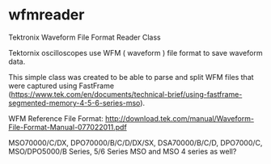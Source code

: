 # wfmreader
Tektronix Waveform File Format Reader Class


Tektornix oscilloscopes use WFM ( waveform ) file format to save waveform data.

This simple class was created to be able to parse and split WFM files that were captured using FastFrame (https://www.tek.com/en/documents/technical-brief/using-fastframe-segmented-memory-4-5-6-series-mso).


WFM Reference File Format: http://download.tek.com/manual/Waveform-File-Format-Manual-077022011.pdf

MSO70000/C/DX, DPO70000/B/C/D/DX/SX, DSA70000/B/C/D, DPO7000/C, MSO/DPO5000/B Series, 5/6 Series MSO and MSO 4 series as well?
